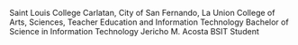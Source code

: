 Saint Louis College
Carlatan, City of San Fernando, La Union
College of Arts, Sciences, Teacher Education and Information Technology
Bachelor of Science in Information Technology
Jericho M. Acosta
BSIT Student